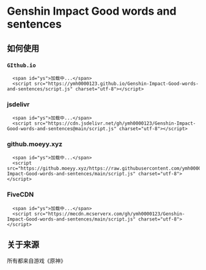 # Genshin Impact Good words and sentences
 
## 如何使用

### `GIthub.io`

      <span id="ys">加载中...</span>
      <script src="https://ymh0000123.github.io/Genshin-Impact-Good-words-and-sentences/script.js" charset="utf-8"></script>

### jsdelivr

      <span id="ys">加载中...</span>
      <script src="https://cdn.jsdelivr.net/gh/ymh0000123/Genshin-Impact-Good-words-and-sentences@main/script.js" charset="utf-8"></script>

### github.moeyy.xyz

      <span id="ys">加载中...</span>
      <script src="https://github.moeyy.xyz/https://raw.githubusercontent.com/ymh0000123/Genshin-Impact-Good-words-and-sentences/main/script.js" charset="utf-8"></script>

### FiveCDN

      <span id="ys">加载中...</span>
      <script src="https://mecdn.mcserverx.com/gh/ymh0000123/Genshin-Impact-Good-words-and-sentences/main/script.js" charset="utf-8"></script>

## 关于来源
所有都来自游戏《原神》
